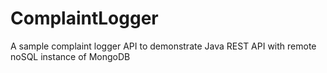 # ComplaintLogger
A sample complaint logger API to demonstrate Java REST API with remote noSQL instance of MongoDB
